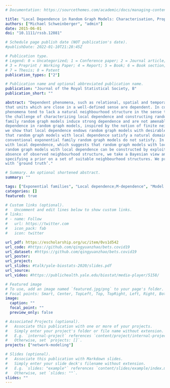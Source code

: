 ```yaml
---
# Documentation: https://sourcethemes.com/academic/docs/managing-content/

title: "Local Dependence in Random Graph Models: Characterisation, Properties, and Statistical Inference"
authors: ["Michael Schweinberger", "admin"]
date: 2015-06-01
doi: "10.1111/rssb.12081"

# Schedule page publish date (NOT publication's date).
#publishDate: 2022-01-10T21:28:45Z

# Publication type.
# Legend: 0 = Uncategorized; 1 = Conference paper; 2 = Journal article;
# 3 = Preprint / Working Paper; 4 = Report; 5 = Book; 6 = Book section;
# 7 = Thesis; 8 = Patent
publication_types: ["2"]

# Publication name and optional abbreviated publication name.
publication: "Journal of the Royal Statistical Society, B"
publication_short: ""

abstract: "Dependent phenomena, such as relational, spatial and temporal phenomena, tend to be characterized by local dependence in the sense
that units which are close in a well-defined sense are dependent. In contrast with spatial and temporal phenomena, though, relational
phenomena tend to lack a natural neighbourhood structure in the sense that it is unknown which units are close and thus dependent. Owing to
the challenge of characterizing local dependence and constructing random graph models with local dependence, many conventional exponential
family random graph models induce strong dependence and are not amenable to statistical inference. We take first steps to characterize local
dependence in random graph models, inspired by the notion of finite neighbourhoods in spatial statistics and M-dependence in time series, and
we show that local dependence endows random graph models with desirable properties which make them amenable to statistical inference. We show
that random graph models with local dependence satisfy a natural domain consistency condition which every model should satisfy, but
conventional exponential family random graph models do not satisfy. In addition, we establish a central limit theorem for random graph models
with local dependence, which suggests that random graph models with local dependence are amenable to statistical inference. We discuss how
random graph models with local dependence can be constructed by exploiting either observed or unobserved neighbourhood structure. In the
absence of observed neighbourhood structure, we take a Bayesian view and express the uncertainty about the neighbourhood structure by
specifying a prior on a set of suitable neighbourhood structures. We present simulation results and applications to two real world networks
with ‘ground truth’."

# Summary. An optional shortened abstract.
summary: ""

tags: ["Exponential families", "Local dependence;M-dependence", "Model degeneracy", "Social networks", "Weak dependence"]
categories: []
featured: true

# Custom links (optional).
#   Uncomment and edit lines below to show custom links.
# links:
# - name: Follow
#   url: https://twitter.com
#   icon_pack: fab
#   icon: twitter

url_pdf: https://escholarship.org/uc/item/0vs1d542
url_code: #https://github.com/qingyuanzhao/bets.covid19
url_dataset: #https://github.com/qingyuanzhao/bets.covid19
url_poster:
url_project:
url_slides: #talk/yale-biostats-2020/slides.pdf
url_source:
url_video: #https://publichealth.yale.edu/biostat/media-player/5158/

# Featured image
# To use, add an image named `featured.jpg/png` to your page's folder.
# Focal points: Smart, Center, TopLeft, Top, TopRight, Left, Right, BottomLeft, Bottom, BottomRight.
image:
  caption: ""
  focal_point: ""
  preview_only: false

# Associated Projects (optional).
#   Associate this publication with one or more of your projects.
#   Simply enter your project's folder or file name without extension.
#   E.g. `internal-project` references `content/project/internal-project/index.md`.
#   Otherwise, set `projects: []`.
projects: ["network-modeling"]

# Slides (optional).
#   Associate this publication with Markdown slides.
#   Simply enter your slide deck's filename without extension.
#   E.g. `slides: "example"` references `content/slides/example/index.md`.
#   Otherwise, set `slides: ""`.
slides: ""
---
```

